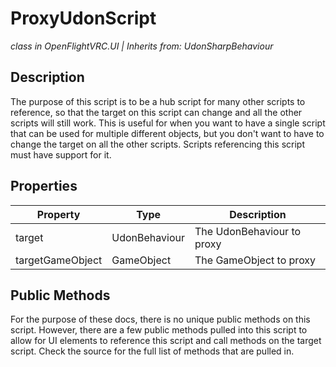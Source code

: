 # ProxyUdonScript
*class in OpenFlightVRC.UI | Inherits from: UdonSharpBehaviour*

## Description
The purpose of this script is to be a hub script for many other scripts to reference, so that the target on this script can change and all the other scripts will still work. This is useful for when you want to have a single script that can be used for multiple different objects, but you don't want to have to change the target on all the other scripts. Scripts referencing this script must have support for it.

## Properties
| Property | Type | Description |
|-|-|-|
| target | UdonBehaviour | The UdonBehaviour to proxy |
| targetGameObject | GameObject | The GameObject to proxy |

## Public Methods
For the purpose of these docs, there is no unique public methods on this script. However, there are a few public methods pulled into this script to allow for UI elements to reference this script and call methods on the target script. Check the source for the full list of methods that are pulled in.
